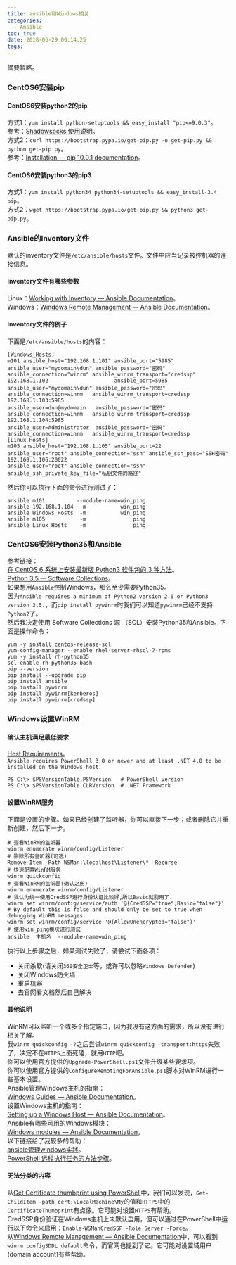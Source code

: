 ```yaml
---
title: ansible和Windows相关
categories:
  - Ansible
toc: true
date: 2018-06-29 00:14:25
tags:
---
```

摘要暂略。
<!-- more -->

### CentOS6安装pip

#### CentOS6安装python2的pip

方式1：`yum install python-setuptools && easy_install "pip<=9.0.3"`。  
参考：[Shadowsocks 使用说明](https://github.com/shadowsocks/shadowsocks/wiki/Shadowsocks-使用说明)。  
方式2：`curl https://bootstrap.pypa.io/get-pip.py -o get-pip.py && python get-pip.py`。  
参考：[Installation — pip 10.0.1 documentation](https://pip.pypa.io/en/stable/installing/)。  

#### CentOS6安装python3的pip3

方式1：`yum install python34 python34-setuptools && easy_install-3.4 pip`。  
方式2：`wget https://bootstrap.pypa.io/get-pip.py && python3 get-pip.py`。

### Ansible的Inventory文件

默认的inventory文件是`/etc/ansible/hosts`文件。文件中应当记录被控机器的连接信息。

#### Inventory文件有哪些参数

Linux：[Working with Inventory — Ansible Documentation](https://docs.ansible.com/ansible/latest/user_guide/intro_inventory.html#list-of-behavioral-inventory-parameters)。  
Windows：[Windows Remote Management — Ansible Documentation](https://docs.ansible.com/ansible/latest/user_guide/windows_winrm.html#inventory-options)。  

#### Inventory文件的例子

下面是`/etc/ansible/hosts`的内容：
```
[Windows_Hosts]
m101 ansible_host="192.168.1.101" ansible_port="5985" ansible_user="mydomain\dun" ansible_password="密码" ansible_connection="winrm" ansible_winrm_transport="credssp"
192.168.1.102                     ansible_port=5985   ansible_user="mydomain\dun" ansible_password="密码" ansible_connection=winrm   ansible_winrm_transport=credssp
192.168.1.103:5985                                    ansible_user=dun@mydomain   ansible_password="密码" ansible_connection=winrm   ansible_winrm_transport=credssp
192.168.1.104:5985                                    ansible_user=Administrator  ansible_password="密码" ansible_connection=winrm   ansible_winrm_transport=credssp
[Linux_Hosts]
m105 ansible_host="192.168.1.105" ansible_port=22     ansible_user="root" ansible_connection="ssh" ansible_ssh_pass="SSH密码"
192.168.1.106:20022                                   ansible_user="root" ansible_connection="ssh" ansible_ssh_private_key_file="私钥文件的路径"
```
然后你可以执行下面的命令进行测试了：
```
ansible m101          --module-name=win_ping
ansible 192.168.1.104  -m           win_ping
ansible Windows_Hosts  -m           win_ping
ansible m105           -m               ping
ansible Linux_Hosts    -m               ping
```

### CentOS6安装Python35和Ansible

参考链接：  
[在 CentOS 6 系统上安装最新版 Python3 软件包的 3 种方法](https://linux.cn/article-9680-1.html)。  
[Python 3.5 — Software Collections](https://www.softwarecollections.org/en/scls/rhscl/rh-python35/)。  
如果想用`Ansible`控制Windows，那么至少需要Python35。  
因为`Ansible requires a minimum of Python2 version 2.6 or Python3 version 3.5.`，而`pip install pywinrm`时我们可以知道`pywinrm`已经不支持`Python2`了。  
然后我决定使用 Software Collections 源 （SCL）安装Python35和Ansible。下面是操作命令：
```
yum -y install centos-release-scl
yum-config-manager --enable rhel-server-rhscl-7-rpms
yum -y install rh-python35
scl enable rh-python35 bash
pip --version
pip install --upgrade pip
pip install ansible
pip install pywinrm
pip install pywinrm[kerberos]
pip install pywinrm[credssp]
```

### Windows设置WinRM

#### 确认主机满足最低要求

[Host Requirements](https://docs.ansible.com/ansible/latest/user_guide/windows_setup.html#host-requirements)。  
`Ansible requires PowerShell 3.0 or newer and at least .NET 4.0 to be installed on the Windows host.`
```
PS C:\> $PSVersionTable.PSVersion   # PowerShell version
PS C:\> $PSVersionTable.CLRVersion  # .NET Framework
```

#### 设置WinRM服务

下面是设置的步骤。如果已经创建了监听器，你可以直接下一步；或者删除它并重新创建，然后下一步。
```
# 查看WinRM的监听器
winrm enumerate winrm/config/Listener
# 删除所有监听器(可选)
Remove-Item -Path WSMan:\localhost\Listener\* -Recurse
# 快速配置WinRM服务
winrm quickconfig
# 查看WinRM的监听器(确认之用)
winrm enumerate winrm/config/Listener
# 我认为统一使用CredSSP进行身份认证比较好,所以Basic就别用了.
winrm set winrm/config/service/auth '@{CredSSP="true";Basic="false"}'
# By default this is false and should only be set to true when debugging WinRM messages.
winrm set winrm/config/service '@{AllowUnencrypted="false"}'
# 使用win_ping模块进行测试
ansible  主机名  --module-name=win_ping
```
执行以上步骤之后，如果测试失败了，请尝试下面各项：
* 关闭杀软(请关闭`360安全卫士`等，或许可以忽略`Windows Defender`)
* 关闭Windows防火墙
* 重启机器
* 去官网看文档然后自己解决

#### 其他说明

WinRM可以监听一个或多个指定端口，因为我没有这方面的需求，所以没有进行相关了解。  
我`winrm quickconfig -?`之后尝试`winrm quickconfig -transport:https`失败了，决定不在`HTTPS`上面死磕，就用`HTTP`吧。  
你可以使用官方提供的`Upgrade-PowerShell.ps1`文件升级某些要求项。  
你可以使用官方提供的`ConfigureRemotingForAnsible.ps1`脚本对WinRM进行一些基本设置。  
Ansible管理Windows主机的指南：  
[Windows Guides — Ansible Documentation](https://docs.ansible.com/ansible/latest/user_guide/windows.html)。  
设置Windows主机的指南：  
[Setting up a Windows Host — Ansible Documentation](https://docs.ansible.com/ansible/latest/user_guide/windows_setup.html)。  
Ansible有哪些可用的Windows模块：  
[Windows modules — Ansible Documentation](https://docs.ansible.com/ansible/latest/modules/list_of_windows_modules.html)。  
以下链接给了我较多的帮助：  
[ansible管理windows实践](https://www.cnblogs.com/kingleft/p/6391652.html)。  
[PowerShell 远程执行任务的方法步骤](https://www.jb51.net/article/131532.htm)。  

#### 无法分类的内容
从[Get Certificate thumbprint using PowerShell](https://blogs.technet.microsoft.com/tune_in_to_windows_intune/2013/12/10/get-certificate-thumbprint-using-powershell/)中，我们可以发现，`Get-ChildItem -path cert:\LocalMachine\My`的值和`HTTPS`中的`CertificateThumbprint`有点像。它可能对设置`HTTPS`有帮助。  
CredSSP身份验证在Windows主机上未默认启用，但可以通过在PowerShell中运行以下命令来启用：`Enable-WSManCredSSP -Role Server -Force`。  
从[Windows Remote Management — Ansible Documentation](https://docs.ansible.com/ansible/latest/user_guide/windows_winrm.html#non-administrator-accounts)中，可以看到`winrm configSDDL default`命令，而官网也提到了它。它可能对设置域用户(domain account)有些帮助。  
